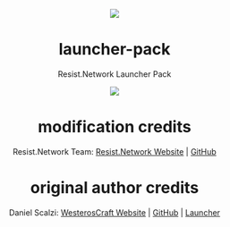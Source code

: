 <p align="center"><img src="https://resist.network/images/128x128.png"></p>
<h1 align="center">launcher-pack</h1>
<p align="center">Resist.Network Launcher Pack</p>
<p align="center"><img src="https://i.imgur.com/Wpk2eS7.png"></p>

<h1 align="center">modification credits</h1>
<p align="center">Resist.Network Team: <a href="https://resist.network">Resist.Network Website</a> | <a href="https://github.com/resist-network">GitHub</a></p>

<h1 align="center">original author credits</h1>
<p align="center">Daniel Scalzi: <a href="https://www.westeroscraft.com/">WesterosCraft Website</a> | <a href="https://github.com/WesterosCraftCode">GitHub</a> | <a href="https://github.com/WesterosCraftCode/ElectronLauncher">Launcher</a></p>

